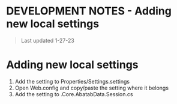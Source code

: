 # DEVELOPMENT NOTES - Adding new local settings

> Last updated 1-27-23

# Adding new local settings

1. Add the setting to Properties/Settings.settings
2. Open Web.config and copy/paste the setting where it belongs
3. Add the setting to .Core.AbatabData.Session.cs